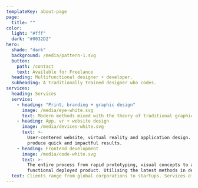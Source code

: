 ```yaml
---
templateKey: about-page
page:
  title: ""
color:
  light: "#fff"
  dark: "#0032D2"
hero:
  shade: "dark"
  background: /media/pattern-1.svg
  button:
    path: /contact
    text: Available for Freelance
  heading: Multifunctional designer + developer.
  subheading: A traditionally trained designer who codes.
services:
  heading: Services
  service:
    - heading: "Print, branding + graphic design"
      image: /media/eye-white.svg
      text: Modern methods mixed with the theory of traditional graphic design. Providing the full brand to product design package.
    - heading: App, vr + website design
      image: /media/devices-white.svg
      text: >-
        User-centered website, virtual reality and application design. Using Agile methods to
        produce quick and impactful results.
    - heading: Frontend development
      image: /media/code-white.svg
      text: >-
        The entire process from rapid prototyping, visual concepts to a fully
        functional deployed product. Utilising the latest methods in development.
  text: Clients range from global corporations to startups. Services offered to these clients have ranged from VR design, full branding to product design and development.
---
```

